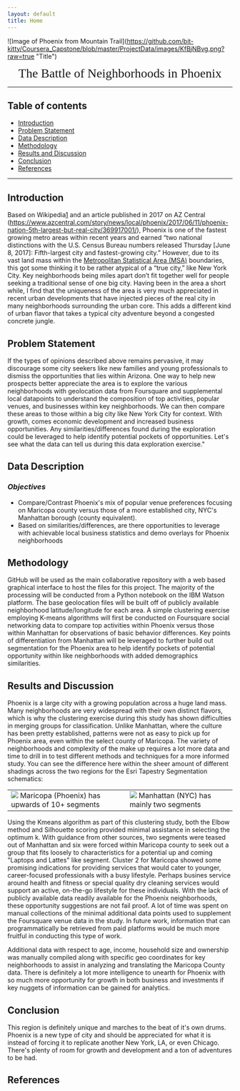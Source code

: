 ```yaml
---
layout: default
title: Home
---
```


![Image of Phoenix from Mountain Trail](https://github.com/bit-kitty/Coursera_Capstone/blob/master/ProjectData/images/KfBjNBvg.png?raw=true \"Title\")
<center><span style="font-family:Papyrus; font-size:2em;">The Battle of Neighborhoods in Phoenix</span></center>

***

## Table of contents
* [Introduction](#introduction)
* [Problem Statement](#problem)
* [Data Description](#data)
* [Methodology](#methodology)
* [Results and Discussion](#results)
* [Conclusion](#conclusion)
* [References](#references)

---

## Introduction <a name="introduction"></a>
Based on Wikipedia[1](https://en.wikipedia.org/wiki/Phoenix_metropolitan_area) and an article published in 2017 on AZ Central (https://www.azcentral.com/story/news/local/phoenix/2017/06/11/phoenix-nation-5th-largest-but-real-city/369917001/), Phoenix is one of the fastest growing metro areas within recent years and earned “two national distinctions with the U.S. Census Bureau numbers released Thursday [June 8, 2017]: Fifth-largest city and fastest-growing city.” However, due to its vast land mass within the [Metropolitan Statistical Area (MSA)](https://en.wikipedia.org/wiki/Metropolitan_area) boundaries, this got some thinking it to be rather atypical of a “true city,” like New York City. Key neighborhoods being miles apart don’t fit together well for people seeking a traditional sense of one big city. Having been in the area a short while, I find that the uniqueness of the area is very much appreciated in recent urban developments that have injected pieces of the real city in many neighborhoods surrounding the urban core.  This adds a different kind of urban flavor that takes a typical city adventure beyond a congested concrete jungle.

## Problem Statement <a name="problem"></a>
If the types of opinions described above remains pervasive, it may discourage some city seekers like new families and young professionals to dismiss the opportunities that lies within Arizona. One way to help new prospects better appreciate the area is to explore the various neighborhoods with geolocation data from Foursquare and supplemental local datapoints to understand the composition of top activities, popular venues, and businesses within key neighborhoods. We can then compare these areas to those within a big city like New York City for context. With growth, comes economic development and increased business opportunities. Any similarities/differences found during the exploration could be leveraged to help identify potential pockets of opportunities. Let's see what the data can tell us during this data exploration exercise."

## Data Description <a name="data"></a>
### *Objectives*
* Compare/Contrast Phoenix's mix of popular venue preferences focusing on Maricopa county versus those of a more established city, NYC's Manhattan borough (county equivalent).
* Based on similarities/differences, are there opportunities to leverage with achievable local business statistics and demo overlays for Phoenix neighborhoods

## Methodology <a name="methodology"></a>
GitHub will be used as the main collaborative repository with a web based graphical interface to host the files for this project. The majority of the processing will be conducted from a Python notebook on the IBM Watson platform. The base geolocation files will be built off of publicly available neighborhood latitude/longitude for each area. A simple clustering exercise employing K-means algorithms will first be conducted on Foursquare social networking data to compare top activities within Phoenix versus those within Manhattan for observations of basic behavior differences. Key points of differentiation from Manhattan will be leveraged to further build out segmentation for the Phoenix area to help identify pockets of potential opportunity within like neighborhoods with added demographics similarities.

## Results and Discussion <a name="results"></a>
Phoenix is a large city with a growing population across a huge land mass. Many neighborhoods are very widespread with their own distinct flavors, which is why the clustering exercise during this study has shown difficulties in merging groups for classification. Unlike Manhattan, where the culture has been pretty established, patterns were not as easy to pick up for Phoenix area, even within the select county of Maricopa. The variety of neighborhoods and complexity of the make up requires a lot more data and time to drill in to test different methods and techniques for a more informed study. You can see the difference here within the sheer amount of different shadings across the two regions for the Esri Tapestry Segmentation schematics:

<table><tr>
    <td> <img src=\"https://github.com/bit-kitty/Coursera_Capstone/blob/master/ProjectData/images/PHX-Esri-Segs.png?raw=true\" width=\"275\"> Maricopa (Phoenix) has upwards of 10+ segments</td>
    <td> <img src=\"https://github.com/bit-kitty/Coursera_Capstone/blob/master/ProjectData/images/Manh-Esri-Segs.png?raw=true\" width=\"275\"> Manhattan (NYC) has mainly two segments</td>
    </tr></table>

Using the Kmeans algorithm as part of this clustering study, both the Elbow method and Silhouette scoring provided minimal assistance in selecting the optimum k. With guidance from other sources, two segments were teased out of Manhattan and six were forced within Maricopa county to seek out a group that fits loosely to characteristics for a potential up and coming \"Laptops and Lattes\" like segment. Cluster 2 for Maricopa showed some promising indications for providing services that would cater to younger, career-focused professionals with a busy lifestyle. Perhaps busines service around health and fitness or special quality dry cleaning services would support an active, on-the-go lifestyle for these individuals. With the lack of publicly available data readily available for the Phoenix neighborhoods, these opportunity suggestions are not fail proof. A lot of time was spent on manual collections of the minimal additional data points used to supplement the Foursquare venue data in the study. In future work, information that can programmatically be retrieved from paid platforms would be much more fruitful in conducting this type of work.

Additional data with respect to age, income, household size and ownership was manually compiled along with specific geo coordinates for key neighborhoods to assist in analyzing and translating the Maricopa County data. There is definitely a lot more intelligence to unearth for Phoenix with so much more opportunity for growth in both business and investments if key nuggets of information can be gained for analytics.

## Conclusion <a name="conclusion"></a>
This region is definitely unique and marches to the beat of it's own drums. Phoenix is a new type of city and should be appreciated for what it is instead of forcing it to replicate another New York, LA, or even Chicago. There's plenty of room for growth and development and a ton of adventures to be had.

## References
[1]: https://en.wikipedia.org/wiki/Phoenix_metropolitan_area/ "Title"
